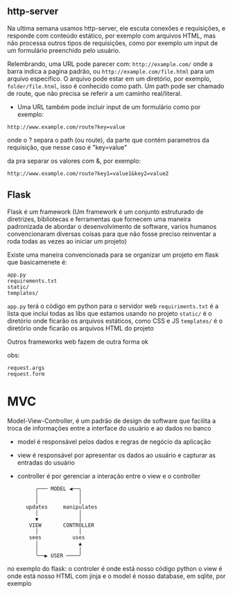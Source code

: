 ## http-server

Na ultima semana usamos http-server, ele escuta conexões e requisições, e responde com conteúdo estático, por exemplo com arquivos HTML, mas não processa outros tipos de requisições, como por exemplo um input de um formulário preenchido pelo usuário.

Relembrando, uma URL pode parecer com: `http://example.com/` onde a barra indica a pagina padrão, ou `http://example.com/file.html` para um arquivo especifico. O arquivo pode estar em um diretório, por exemplo, `folder/file.html`, isso é conhecido como path. Um path pode ser chamado de route, que não precisa se referir a um caminho real/literal.

* Uma URL também pode incluir input de um formulário como por exemplo: 

```
http://www.example.com/route?key=value
```
onde o ? separa o path (ou route), da parte que contém parametros da requisição, que nesse caso é "key=value"

da pra separar os valores com &, por exemplo: 

```
http://www.example.com/route?key1=value1&key2=value2
```

## Flask 

Flask é um framework (Um framework é um conjunto estruturado de diretrizes, bibliotecas e ferramentas que fornecem uma maneira padronizada de abordar o desenvolvimento de software, varios humanos convencionaram diversas coisas para que não fosse preciso reinventar a roda todas as vezes ao iniciar um projeto) 

Existe uma maneira convencionada para se organizar um projeto em flask que basicamenete é:

```
app.py
requirements.txt
static/
templates/
```

`app.py` terá o código em python para o servidor web
`requiriments.txt` é a lista que inclui todas as libs que estamos usando no projeto
`static/` é o diretório onde ficarão os arquivos estáticos, como CSS e JS
`templates/` é o diretório onde ficarão os arquivos HTML do projeto

Outros frameworks web fazem de outra forma ok 

obs: 
```
request.args
request.form
```

# MVC
Model-View-Controller, é um padrão de design de software que facilita a troca de informações entre a interface do usuário e ao dados no banco

* model é responsável pelos dados e regras de negócio da aplicação

* view é responsável por apresentar os dados ao usuário e capturar as entradas do usuário

* controller é por gerenciar a interação entre o view e o controller

```
         ╭─── MODEL ◀──╮
         │             │
         │             │
      updates     manipulates
         │             │
         ▼             │
       VIEW       CONTROLLER
         │             │
       sees          uses
         │             ▲
         │             │
         ╰──▶ USER ────╯
```
no exemplo do flask:
o controler é onde está nosso código python
o view é onde está nosso HTML com jinja
e o model é nosso database, em sqlite, por exemplo


